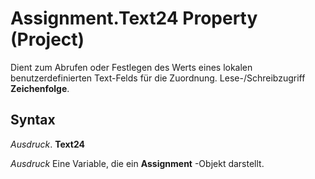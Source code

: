 
# Assignment.Text24 Property (Project)

Dient zum Abrufen oder Festlegen des Werts eines lokalen benutzerdefinierten Text-Felds für die Zuordnung. Lese-/Schreibzugriff  **Zeichenfolge**.


## Syntax

 _Ausdruck_. **Text24**

 _Ausdruck_ Eine Variable, die ein **Assignment** -Objekt darstellt.

